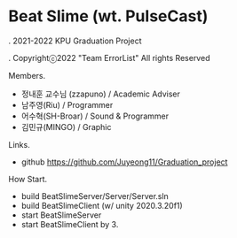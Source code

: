 # Beat Slime (wt. PulseCast)
. 2021-2022 KPU Graduation Project

. Copyrightⓒ2022 "Team ErrorList" All rights Reserved



Members.
- 정내훈 교수님 (zzapuno) / Academic Adviser
- 남주영(Riu) / Programmer
- 어수혁(SH-Broar) / Sound & Programmer
- 김민규(MINGO) / Graphic

Links.
- github
https://github.com/Juyeong11/Graduation_project


How Start.
- build BeatSlimeServer/Server/Server.sln
- build BeatSlimeClient (w/ unity 2020.3.20f1)
- start BeatSlimeServer
- start BeatSlimeClient by 3.
